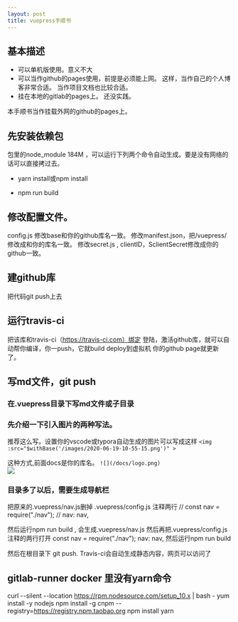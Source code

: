 ```yaml
---
layout: post
title: vuepress手顺书
---
```




## 基本描述

- 可以单机版使用。意义不大
- 可以当作github的pages使用，前提是必须能上网。
  这样，当作自己的个人博客非常合适。
  当作项目文档也比较合适。
- 挂在本地的gitlab的pages上。
  还没实践。

本手顺书当作挂载外网的github的pages上。

## 先安装依赖包

包里的node_module 184M ，可以运行下列两个命令自动生成。要是没有网络的话可以直接拷过去。

- yarn install或npm install

- npm run build

## 修改配置文件。
config.js 修改base和你的github库名一致。
修改manifest.json，把/vuepress/修改成和你的库名一致。
修改secret.js , clientID，SclientSecret修改成你的github一致。

## 建github库
把代码git push上去

## 运行travis-ci
把该库和travis-ci（https://travis-ci.com）绑定
登陆，激活github库，就可以自动帮你编译，你一push，它就build deploy到虚拟机
你的github page就更新了。


## 写md文件，git push
### 在.vuepress目录下写md文件或子目录

### 先介绍一下引入图片的两种写法。

推荐这么写。设置你的vscode或typora自动生成的图片可以写成这样
`<img :src="$withBase('/images/2020-06-19-10-55-15.png')" >`  
<img :src="$withBase('/images/2020-06-19-10-55-15.png')">

这种方式,前面docs是你的库名。
`![](/docs/logo.png)`  
![](/docs/logo.png)

### 目录多了以后，需要生成导航栏
把原来的.vuepress/nav.js删掉
.vuepress/config.js 注释两行
// const nav = require("./nav");
// nav: nav,

然后运行npm run build , 会生成.vuepress/nav.js
然后再把.vuepress/config.js 注释的两行打开
 const nav = require("./nav");
 nav: nav,
然后运行npm run build 

然后在根目录下 git push. Travis-ci会自动生成静态内容，网页可以访问了



## gitlab-runner docker 里没有yarn命令
curl --silent --location https://rpm.nodesource.com/setup_10.x | bash -
yum install -y nodejs
npm install -g cnpm --registry=https://registry.npm.taobao.org
npm install yarn


